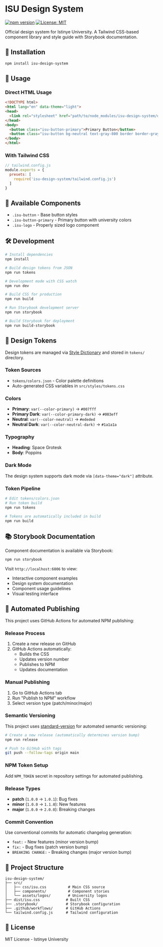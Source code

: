 # ISU Design System

[![npm version](https://badge.fury.io/js/isu-design-system.svg)](https://badge.fury.io/js/isu-design-system)
[![License: MIT](https://img.shields.io/badge/License-MIT-yellow.svg)](https://opensource.org/licenses/MIT)

Official design system for Istinye University. A Tailwind CSS-based component library and style guide with Storybook documentation.

## 🚀 Installation

```bash
npm install isu-design-system
```

## 📖 Usage

### Direct HTML Usage
```html
<!DOCTYPE html>
<html lang="en" data-theme="light">
<head>
  <link rel="stylesheet" href="path/to/node_modules/isu-design-system/dist/isu.css" />
</head>
<body>
  <button class="isu-button-primary">Primary Button</button>
  <button class="isu-button bg-neutral text-gray-800 border border-gray-300">Secondary Button</button>
</body>
</html>
```

### With Tailwind CSS
```javascript
// tailwind.config.js
module.exports = {
  presets: [
    require('isu-design-system/tailwind.config.js')
  ]
}
```

## 🎨 Available Components

- `.isu-button` - Base button styles
- `.isu-button-primary` - Primary button with university colors
- `.isu-logo` - Properly sized logo component

## 🛠️ Development

```bash
# Install dependencies
npm install

# Build design tokens from JSON
npm run tokens

# Development mode with CSS watch
npm run dev

# Build CSS for production
npm run build

# Run Storybook development server
npm run storybook

# Build Storybook for deployment
npm run build-storybook
```

## 🎯 Design Tokens

Design tokens are managed via [Style Dictionary](https://styledictionary.com/) and stored in `tokens/` directory.

### Token Sources
- `tokens/colors.json` - Color palette definitions
- Auto-generated CSS variables in `src/styles/tokens.css`

### Colors
- **Primary**: `var(--color-primary)` → `#007fff`
- **Primary Dark**: `var(--color-primary-dark)` → `#003eff`
- **Neutral**: `var(--color-neutral)` → `#ededed`
- **Neutral Dark**: `var(--color-neutral-dark)` → `#1a1a1a`

### Typography
- **Heading**: Space Grotesk
- **Body**: Poppins

### Dark Mode
The design system supports dark mode via `[data-theme="dark"]` attribute.

### Token Pipeline
```bash
# Edit tokens/colors.json
# Run token build
npm run tokens

# Tokens are automatically included in build
npm run build
```

## 📚 Storybook Documentation

Component documentation is available via Storybook:

```bash
npm run storybook
```

Visit `http://localhost:6006` to view:
- Interactive component examples
- Design system documentation
- Component usage guidelines
- Visual testing interface

## 🤖 Automated Publishing

This project uses GitHub Actions for automated NPM publishing:

### Release Process
1. Create a new release on GitHub
2. GitHub Actions automatically:
   - Builds the CSS
   - Updates version number
   - Publishes to NPM
   - Updates documentation

### Manual Publishing
1. Go to GitHub Actions tab
2. Run "Publish to NPM" workflow
3. Select version type (patch/minor/major)

### Semantic Versioning
This project uses [standard-version](https://github.com/conventional-changelog/standard-version) for automated semantic versioning:

```bash
# Create a new release (automatically determines version bump)
npm run release

# Push to GitHub with tags
git push --follow-tags origin main
```

### NPM Token Setup
Add `NPM_TOKEN` secret in repository settings for automated publishing.

### Release Types
- **patch** (`1.0.0` → `1.0.1`): Bug fixes
- **minor** (`1.0.0` → `1.1.0`): New features
- **major** (`1.0.0` → `2.0.0`): Breaking changes

### Commit Convention
Use conventional commits for automatic changelog generation:
- `feat:` - New features (minor version bump)
- `fix:` - Bug fixes (patch version bump)
- `BREAKING CHANGE:` - Breaking changes (major version bump)

## 📁 Project Structure

```
isu-design-system/
├── src/
│   ├── css/isu.css          # Main CSS source
│   ├── components/          # Component stories
│   └── assets/logos/        # University logos
├── dist/isu.css            # Built CSS
├── .storybook/             # Storybook configuration
├── .github/workflows/      # GitHub Actions
└── tailwind.config.js      # Tailwind configuration
```

## 📝 License

MIT License - Istinye University
